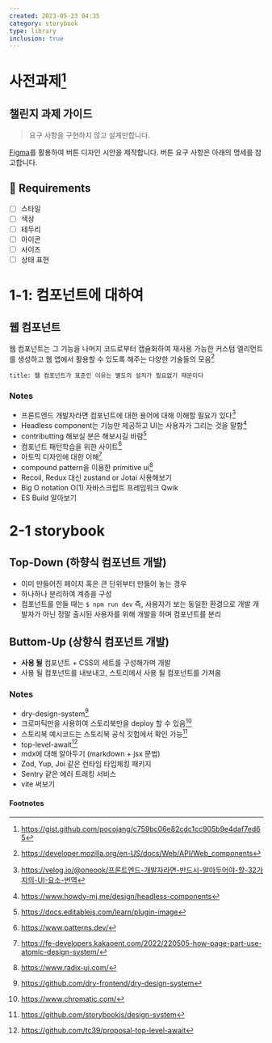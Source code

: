 ```yaml
---
created: 2023-05-23 04:35
category: storybook
type: library
inclusion: true
---
```


# 사전과제[^1]
## 챌린지 과제 가이드

>요구 사항을 구현하지 않고 설계만합니다.

[Figma](https://www.figma.com)를 활용하여 버튼 디자인 시안을 제작합니다.
버튼 요구 사항은 아래의 명세를 참고합니다.

## 📝 Requirements
- [ ] 스타일
- [ ] 색상
- [ ] 테두리
- [ ] 아이콘
- [ ] 사이즈
- [ ] 상태 표현

# 1-1: 컴포넌트에 대하여
## 웹 컴포넌트
웹 컴포넌트는 그 기능을 나머지 코드로부터 캡슐화하여 재사용 가능한 커스텀 엘리먼트를 생성하고 웹 앱에서 활용할 수 있도록 해주는 다양한 기술들의 모음[^2]

```ad-quote
title: 웹 컴포넌트가 표준인 이유는 별도의 설치가 필요없기 때문이다
```

### Notes
- 프론트엔드 개발자라면 컴포넌트에 대한 용어에 대해 이해할 필요가 있다[^3]
- Headless component는 기능만 제공하고 UI는 사용자가 그리는 것을 말함[^4]
- contributting 해보실 분은 해보시길 바람[^5]
- 컴포넌트 패턴학습을 위한 사이트[^6]
- 아토믹 디자인에 대한 이해[^7]
- compound pattern을 이용한 primitive ui[^8]
- Recoil, Redux 대신 zustand or Jotai 사용해보기
- Big O notation O(1) 자바스크립트 프레임워크 Qwik
- ES Build 알아보기

# 2-1 storybook
## Top-Down (하향식 컴포넌트 개발)
- 이미 만들어진 페이지 혹은 큰 단위부터 만들어 놓는 경우
- 하나하나 분리하여 계층을 구성
- 컴포넌트를 만들 때는 `$ npm run dev` 즉, 사용자가 보는 동일한 환경으로 개발
  개발자가 아닌 정말 출시된 사용자를 위해 개발을 하며 컴포넌트를 분리

## Buttom-Up (상향식 컴포넌트 개발)
- **사용 될** 컴포넌트 + CSS의 세트를 구성해가며 개발
- 사용 될 컴포넌트를 내보내고, 스토리에서 사용 될 컴포넌트를 가져옴

### Notes
- dry-design-system[^9]
- 크로마틱만을 사용하여 스토리북만을 deploy 할 수 있음[^10]
- 스토리북 예시코드는 스토리북 공식 깃헙에서 확인 가능[^11]
- top-level-await[^12]
- mdx에 대해 알아두기 (markdown + jsx 문법)
- Zod, Yup, Joi 같은 런타임 타입체킹 패키지
- Sentry 같은 에러 트래킹 서비스
- vite 써보기

#### Footnotes
[^1]: https://gist.github.com/pocojang/c759bc06e82cdc1cc905b9e4daf7ed65
[^2]: https://developer.mozilla.org/en-US/docs/Web/API/Web_components
[^3]: https://velog.io/@oneook/프론트엔드-개발자라면-반드시-알아두어야-할-32가지의-UI-요소-번역
[^4]: https://www.howdy-mj.me/design/headless-components
[^5]: https://docs.editablejs.com/learn/plugin-image
[^6]: https://www.patterns.dev/
[^7]: https://fe-developers.kakaoent.com/2022/220505-how-page-part-use-atomic-design-system/
[^8]: https://www.radix-ui.com/
[^9]: https://github.com/dry-frontend/dry-design-system
[^10]: https://www.chromatic.com/
[^11]: https://github.com/storybookjs/design-system
[^12]: https://github.com/tc39/proposal-top-level-await